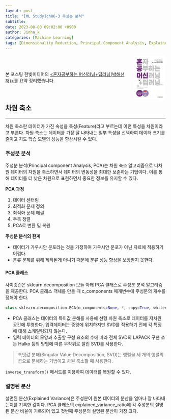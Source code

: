 ```yaml
---
layout: post
title: "[ML Study]ch06-3 주성분 분석"
subtitle: 
date: 2023-08-03 09:02:00 +0900
author: Jinha_k
categories: [Machine Learning]
tags: [Dimensionality Reduction, Principal Component Analysis, Explained Variance]
---
```

<body>
    <img
    src="/assets/images/post/book_banner.jpg"
    align="right"
    width="20%"
    height="27.2%"
    />
    <br><br>
    <p>본 포스팅 한빛미디어의 <a href="https://product.kyobobook.co.kr/detail/S000001810330"><혼자공부하는 머신러닝+딥러닝(박해선 저)></a>를 요약 정리했습니다.</p>
</body>
<br>

## 차원 축소
-------------
차원 축소란 데이터가 가진 속성을 특성(Feature)라고 부르는데 이런 특성을 차원이라고 부른다. 차원 축소는 데이터를 가장 잘 나타내는 일부 특성을 선택하여 데이터 크기를 줄이고 지도 학습 모델의 성능을 향상시킬 수 있다.

### 주성분 분석
주성분 분석(Principal component Analysis, PCA)는 차원 축소 알고리즘으로 다차원 데이터의 차원을 축소하면서 데이터의 변동성을 최대한 보존하는 기법이다. 이를 통해 데이터를 더 낮은 차원으로 표현하면서 중요한 정보를 유지할 수 있다.

**PCA 과정**<br>
1. 데이터 센터링
2. 최적화 문제 정의
3. 최적화 문제 해결
4. 주축 정렬
5. PCA로 변환 및 복원

**주성분 분석의 한계**<br>
- 데이터가 가우시안 분포라는 것을 가정하여 가우시안 분포가 아닌 자료에 적용하기 어렵다.
- 분류 문제를 위해 제작된게 아니기 때문에 분류 성능 향상을 보장받지 못한다.

#### PCA 클래스
사이킷런은 sklearn.decomposition 모듈 아래 PCA 클래스로 주성분 분석 알고리즘을 제공한다. PCA 클래스 객체를 만들 때 c_components 매개변수에 주성분의 개수를 정해야 한다. 

```python
class sklearn.decomposition.PCA(n_components=None, *, copy=True, whiten=False, svd_solver='auto', tol=0.0, iterated_power='auto', n_oversamples=10, power_iteration_normalizer='auto', random_state=None)
```
- PCA 클래스는 데이터의 특이값 분해를 사용해 선형 차원 축소로 데이터를 저차원 공간에 투영한다. 입력데이터는 중앙에 위치하지만 SVD를 적용하기 전에 각 특징에 대해 스케일링되지 않는다.
- 입력 데이터의 모양과 추출할 구성 요소의 수에 따라 전체 SVD의 LAPACK 구현 쏘는 Halko 등의 방법에 따른 무작위로 잘린 SVD를 사용한다.
> 특잇값 분해(Singular Value Decomposition, SVD)는 행렬을 세 개의 행렬의 곱으로 분해하는 기법이고 차원 축소할 때 사용한다.

`inverse_transform()` 메서드를 이용하여 데이터를 복원할 수 있다.

### 설명된 분산
설면된 분산(Explained Variance)은 주성분이 원본 데이터의 분산을 얼마나 잘 나타내는지를 기록한 값이다. PCA 클래스의 explained_variance_ratio에 각 주성분의 설명된 분산 비율이 기록되어 있고 첫번째 주성분의 설명된 분산이 가장 크다.